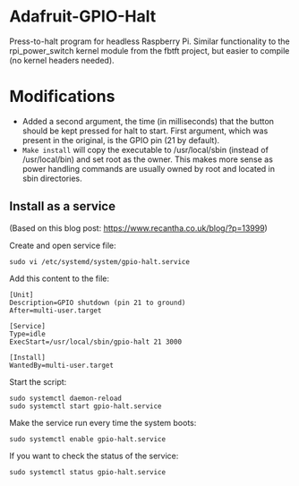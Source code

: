Adafruit-GPIO-Halt
==================

Press-to-halt program for headless Raspberry Pi. Similar functionality to the rpi_power_switch kernel module from the fbtft project, but easier to compile (no kernel headers needed).

# Modifications
- Added a second argument, the time (in milliseconds) that the button should be kept pressed for halt to start.
First argument, which was present in the original, is the GPIO pin (21 by default).
- `Make install` will copy the executable to /usr/local/sbin (instead of /usr/local/bin) and set root as the owner. This makes more sense as power handling commands are usually owned by root and located in sbin directories.

## Install as a service 
(Based on this blog post: https://www.recantha.co.uk/blog/?p=13999)

Create and open service file:
```
sudo vi /etc/systemd/system/gpio-halt.service
```
Add this content to the file:
```
[Unit]
Description=GPIO shutdown (pin 21 to ground)
After=multi-user.target

[Service]
Type=idle
ExecStart=/usr/local/sbin/gpio-halt 21 3000

[Install]
WantedBy=multi-user.target
```
Start the script:
```
sudo systemctl daemon-reload
sudo systemctl start gpio-halt.service
```
Make the service run every time the system boots:
```
sudo systemctl enable gpio-halt.service
```
If you want to check the status of the service:
```
sudo systemctl status gpio-halt.service
```
